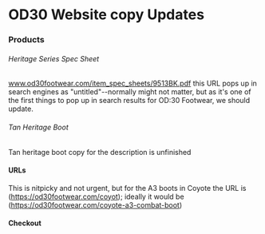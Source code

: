 # OD30 Website copy Updates


### Products

###### Heritage Series Spec Sheet
www.od30footwear.com/item_spec_sheets/9513BK.pdf this URL pops up in search engines as "untitled"--normally might not matter, but as it's one of the first things to pop up in search results for OD:30 Footwear, we should update.
###### Tan Heritage Boot
Tan heritage boot copy for the description is unfinished

#### URLs
This is nitpicky and not urgent, but for the A3 boots in Coyote the URL is  (https://od30footwear.com/coyot); ideally it would be (https://od30footwear.com/coyote-a3-combat-boot)






#### Checkout
